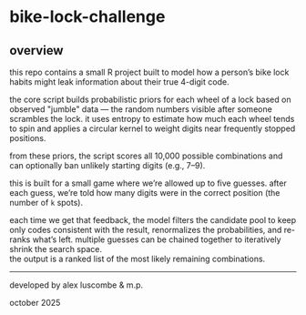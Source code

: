 # bike-lock-challenge

## overview

this repo contains a small R project built to model how a person’s bike lock habits might leak information about their true 4-digit code.  

the core script builds probabilistic priors for each wheel of a lock based on observed "jumble" data — the random numbers visible after someone scrambles the lock. it uses entropy to estimate how much each wheel tends to spin and applies a circular kernel to weight digits near frequently stopped positions.

from these priors, the script scores all 10,000 possible combinations and can optionally ban unlikely starting digits (e.g., 7–9).  

this is built for a small game where we’re allowed up to five guesses. after each guess, we’re told how many digits were in the correct position (the number of `k` spots). 

each time we get that feedback, the model filters the candidate pool to keep only codes consistent with the result, renormalizes the probabilities, and re-ranks what’s left. multiple guesses can be chained together to iteratively shrink the search space.  
the output is a ranked list of the most likely remaining combinations.

---

developed by alex luscombe & m.p.

october 2025
